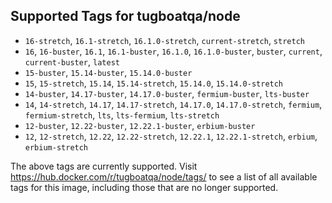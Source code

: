 ## Supported Tags for tugboatqa/node

* `16-stretch`, `16.1-stretch`, `16.1.0-stretch`, `current-stretch`, `stretch`
* `16`, `16-buster`, `16.1`, `16.1-buster`, `16.1.0`, `16.1.0-buster`, `buster`, `current`, `current-buster`, `latest`
* `15-buster`, `15.14-buster`, `15.14.0-buster`
* `15`, `15-stretch`, `15.14`, `15.14-stretch`, `15.14.0`, `15.14.0-stretch`
* `14-buster`, `14.17-buster`, `14.17.0-buster`, `fermium-buster`, `lts-buster`
* `14`, `14-stretch`, `14.17`, `14.17-stretch`, `14.17.0`, `14.17.0-stretch`, `fermium`, `fermium-stretch`, `lts`, `lts-fermium`, `lts-stretch`
* `12-buster`, `12.22-buster`, `12.22.1-buster`, `erbium-buster`
* `12`, `12-stretch`, `12.22`, `12.22-stretch`, `12.22.1`, `12.22.1-stretch`, `erbium`, `erbium-stretch`

The above tags are currently supported. Visit https://hub.docker.com/r/tugboatqa/node/tags/ to see a list of all available tags for this image, including those that are no longer supported.
